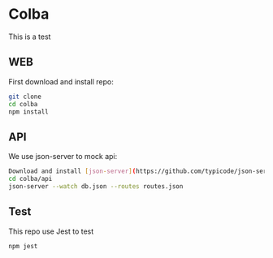 # Colba

This is a test

## WEB

First download and install repo:

```sh
git clone
cd colba
npm install
```

## API

We use json-server to mock api:

```sh
Download and install [json-server](https://github.com/typicode/json-server)
cd colba/api
json-server --watch db.json --routes routes.json
```

## Test

This repo use Jest to test

```sh
npm jest
```
